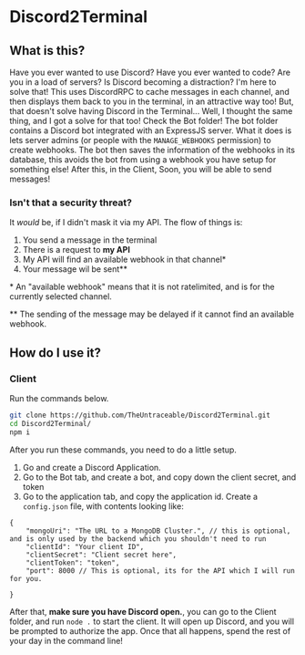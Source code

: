 # Discord2Terminal
## What is this?
Have you ever wanted to use Discord? Have you ever wanted to code? Are you in a load of servers? Is Discord becoming a distraction? I'm here to solve that!
This uses DiscordRPC to cache messages in each channel, and then displays them back to you in the terminal, in an attractive way too! But, that doesn't solve having Discord in the Terminal... Well, I thought the same thing, and I got a solve for that too! Check the Bot folder!
The bot folder contains a Discord bot integrated with an ExpressJS server. What it does is lets server admins (or people with the `MANAGE_WEBHOOKS` permission) to create webhooks. The bot then saves the information of the webhooks in its database, this avoids the bot from using a webhook you have setup for something else!
After this, in the Client, Soon, you will be able to send messages!
### Isn't that a security threat?
It *would* be, if I didn't mask it via my API. The flow of things is:
1. You send a message in the terminal
2. There is a request to **my API**
3. My API will find an available webhook in that channel\*
4. Your message wil be sent\*\*

\* An "available webhook" means that it is not ratelimited, and is for the currently selected channel.

\*\* The sending of the message may be delayed if it cannot find an available webhook.
## How do I use it?
### Client
Run the commands below.
```bash
git clone https://github.com/TheUntraceable/Discord2Terminal.git
cd Discord2Terminal/
npm i
```
After you run these commands, you need to do a little setup.
1. Go and create a Discord Application.
2. Go to the Bot tab, and create a bot, and copy down the client secret, and token
3. Go to the application tab, and copy the application id.
Create a `config.json` file, with contents looking like:
```jsonc
{
    "mongoUri": "The URL to a MongoDB Cluster.", // this is optional, and is only used by the backend which you shouldn't need to run
    "clientId": "Your client ID",
    "clientSecret": "Client secret here", 
    "clientToken": "token",
    "port": 8000 // This is optional, its for the API which I will run for you.

}
```
After that, **make sure you have Discord open.**, you can go to the Client folder, and run `node .` to start the client. It will open up Discord, and you will be prompted to authorize the app. Once that all happens, spend the rest of your day in the command line!